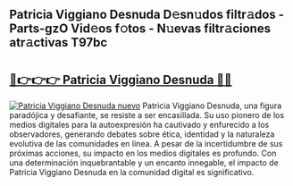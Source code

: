 ## Patricia Viggiano Desnuda D𝚎sn𝚞dos filtr𝚊dos - Parts-gzO Vid𝚎os f𝚘tos - N𝚞evas filtr𝚊ciones atr𝚊ctivas T97bc

# <h2><a href="http://mb9ih8.tromn.icu/?c=Patricia+Viggiano+Desnuda">🔗👉👉👉 Patricia Viggiano Desnuda 🔗🔗</a></h2>

[![Patricia Viggiano Desnuda nuevo](https://i.imgur.com/pEAQMta.gif)](http://mb9ih8.tromn.icu/?c=Patricia+Viggiano+Desnuda)
Patricia Viggiano Desnuda, una figura paradójica y desafiante, se resiste a ser encasillada. Su uso pionero de los medios digitales para la autoexpresión ha cautivado y enfurecido a los observadores, generando debates sobre ética, identidad y la naturaleza evolutiva de las comunidades en línea. A pesar de la incertidumbre de sus próximas acciones, su impacto en los medios digitales es profundo. Con una determinación inquebrantable y un encanto innegable, el impacto de Patricia Viggiano Desnuda en la comunidad digital es significativo.
